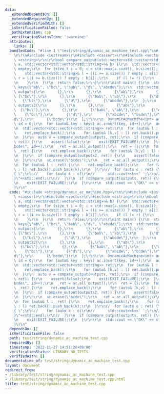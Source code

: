 ```yaml
---
data:
  _extendedDependsOn: []
  _extendedRequiredBy: []
  _extendedVerifiedWith: []
  _isVerificationFailed: false
  _pathExtension: cpp
  _verificationStatusIcon: ':warning:'
  attributes:
    links: []
  bundledCode: "#line 1 \"test/string/dynamic_ac_machine_test.cpp\"\n#include <string/dynamic_ac_machine.hpp>\r\
    \n\r\n#include <iostream>\r\n#include <cassert>\r\n#include <vector>\r\n#include\
    \ <cstring>\r\n\r\nbool compare_output(std::vector<std::vector<std::string>>&\
    \ a, std::vector<std::vector<std::string>>& b) {\r\n  std::vector<std::string>\
    \ empty;\r\n  for (size_t i = 0; i < std::max(a.size(), b.size()); i++) {\r\n\
    \    std::vector<std::string>& l = ((i >= a.size()) ? empty : a[i]);\r\n    std::vector<std::string>&\
    \ r = ((i >= b.size()) ? empty : b[i]);\r\n    if (l != r) {\r\n      return true;\r\
    \n    }\r\n  }\r\n  return false;\r\n}\r\n\r\nint main() {\r\n  std::vector<std::string>\
    \ keys{\"ab\", \"bc\", \"bab\", \"d\", \"abcde\"};\r\n  std::vector<std::vector<std::string>>\
    \ outputs{\r\n      {},\r\n      {},\r\n      {\"ab\"},\r\n      {},\r\n     \
    \ {\"bc\"},\r\n      {},\r\n      {\"bab\", \"ab\"},\r\n      {\"d\"},\r\n   \
    \   {\"bc\"},\r\n      {\"d\"},\r\n      {\"abcde\"},\r\n  };\r\n  std::vector<std::vector<std::string>>\
    \ outputs2{\r\n      {},\r\n      {},\r\n      {\"ab\"},\r\n      {},\r\n    \
    \  {\"bc\"},\r\n      {},\r\n      {\"bab\", \"ab\"},\r\n      {\"d\"},\r\n  \
    \    {\"bc\"},\r\n      {\"d\"},\r\n      {\"abcde\", \"bcde\"},\r\n      {\"\
    d\"},\r\n      {\"bcde\"}\r\n  };\r\n\r\n  DynamicAcMachine<int> ac;\r\n  int\
    \ id = 0;\r\n  for (auto& key : keys) ac.insert(key, id++);\r\n  auto _ret = ac.all_output();\r\
    \n  std::vector<std::vector<std::string>> ret;\r\n  for (auto& l : _ret) {\r\n\
    \    ret.emplace_back();\r\n    for (auto& [k,v] : l) ret.back().push_back(k);\r\
    \n  }\r\n  auto v = compare_output(outputs, ret);\r\n  if (compare_output(outputs,\
    \ ret)) {\r\n    assert(false);\r\n    exit(EXIT_FAILURE);\r\n  }\r\n\r\n  ac.insert(\"\
    bcde\", id++);\r\n  _ret = ac.all_output();\r\n  ret = {};\r\n  for (auto& l :\
    \ _ret) {\r\n    ret.emplace_back();\r\n    for (auto& [k,v] : l) ret.back().push_back(k);\r\
    \n  }\r\n  if (compare_output(outputs2, ret)) {\r\n    assert(false);\r\n    exit(EXIT_FAILURE);\r\
    \n  }\r\n\r\n  ac.erase(\"bcde\");\r\n  _ret = ac.all_output();\r\n  ret = {};\r\
    \n  for (auto& l : _ret) {\r\n    ret.emplace_back();\r\n    for (auto& [k,v]\
    \ : l) ret.back().push_back(k);\r\n  }\r\n//  for (auto o : ret) {\r\n//    std::cout<<\"\
    { \";\r\n//    for (auto k : o)\r\n//      std::cout<<k<<' ';\r\n//    std::cout<<\"\
    }\"<<std::endl;\r\n//  }\r\n  if (compare_output(outputs, ret)) {\r\n    assert(false);\r\
    \n    exit(EXIT_FAILURE);\r\n  }\r\n\r\n  std::cout << \"OK\" << std::endl;\r\n\
    }\r\n"
  code: "#include <string/dynamic_ac_machine.hpp>\r\n\r\n#include <iostream>\r\n#include\
    \ <cassert>\r\n#include <vector>\r\n#include <cstring>\r\n\r\nbool compare_output(std::vector<std::vector<std::string>>&\
    \ a, std::vector<std::vector<std::string>>& b) {\r\n  std::vector<std::string>\
    \ empty;\r\n  for (size_t i = 0; i < std::max(a.size(), b.size()); i++) {\r\n\
    \    std::vector<std::string>& l = ((i >= a.size()) ? empty : a[i]);\r\n    std::vector<std::string>&\
    \ r = ((i >= b.size()) ? empty : b[i]);\r\n    if (l != r) {\r\n      return true;\r\
    \n    }\r\n  }\r\n  return false;\r\n}\r\n\r\nint main() {\r\n  std::vector<std::string>\
    \ keys{\"ab\", \"bc\", \"bab\", \"d\", \"abcde\"};\r\n  std::vector<std::vector<std::string>>\
    \ outputs{\r\n      {},\r\n      {},\r\n      {\"ab\"},\r\n      {},\r\n     \
    \ {\"bc\"},\r\n      {},\r\n      {\"bab\", \"ab\"},\r\n      {\"d\"},\r\n   \
    \   {\"bc\"},\r\n      {\"d\"},\r\n      {\"abcde\"},\r\n  };\r\n  std::vector<std::vector<std::string>>\
    \ outputs2{\r\n      {},\r\n      {},\r\n      {\"ab\"},\r\n      {},\r\n    \
    \  {\"bc\"},\r\n      {},\r\n      {\"bab\", \"ab\"},\r\n      {\"d\"},\r\n  \
    \    {\"bc\"},\r\n      {\"d\"},\r\n      {\"abcde\", \"bcde\"},\r\n      {\"\
    d\"},\r\n      {\"bcde\"}\r\n  };\r\n\r\n  DynamicAcMachine<int> ac;\r\n  int\
    \ id = 0;\r\n  for (auto& key : keys) ac.insert(key, id++);\r\n  auto _ret = ac.all_output();\r\
    \n  std::vector<std::vector<std::string>> ret;\r\n  for (auto& l : _ret) {\r\n\
    \    ret.emplace_back();\r\n    for (auto& [k,v] : l) ret.back().push_back(k);\r\
    \n  }\r\n  auto v = compare_output(outputs, ret);\r\n  if (compare_output(outputs,\
    \ ret)) {\r\n    assert(false);\r\n    exit(EXIT_FAILURE);\r\n  }\r\n\r\n  ac.insert(\"\
    bcde\", id++);\r\n  _ret = ac.all_output();\r\n  ret = {};\r\n  for (auto& l :\
    \ _ret) {\r\n    ret.emplace_back();\r\n    for (auto& [k,v] : l) ret.back().push_back(k);\r\
    \n  }\r\n  if (compare_output(outputs2, ret)) {\r\n    assert(false);\r\n    exit(EXIT_FAILURE);\r\
    \n  }\r\n\r\n  ac.erase(\"bcde\");\r\n  _ret = ac.all_output();\r\n  ret = {};\r\
    \n  for (auto& l : _ret) {\r\n    ret.emplace_back();\r\n    for (auto& [k,v]\
    \ : l) ret.back().push_back(k);\r\n  }\r\n//  for (auto o : ret) {\r\n//    std::cout<<\"\
    { \";\r\n//    for (auto k : o)\r\n//      std::cout<<k<<' ';\r\n//    std::cout<<\"\
    }\"<<std::endl;\r\n//  }\r\n  if (compare_output(outputs, ret)) {\r\n    assert(false);\r\
    \n    exit(EXIT_FAILURE);\r\n  }\r\n\r\n  std::cout << \"OK\" << std::endl;\r\n\
    }\r\n"
  dependsOn: []
  isVerificationFile: false
  path: test/string/dynamic_ac_machine_test.cpp
  requiredBy: []
  timestamp: '2022-11-27 14:51:20+09:00'
  verificationStatus: LIBRARY_NO_TESTS
  verifiedWith: []
documentation_of: test/string/dynamic_ac_machine_test.cpp
layout: document
redirect_from:
- /library/test/string/dynamic_ac_machine_test.cpp
- /library/test/string/dynamic_ac_machine_test.cpp.html
title: test/string/dynamic_ac_machine_test.cpp
---
```

